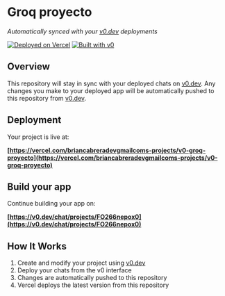 # Groq proyecto

*Automatically synced with your [v0.dev](https://v0.dev) deployments*

[![Deployed on Vercel](https://img.shields.io/badge/Deployed%20on-Vercel-black?style=for-the-badge&logo=vercel)](https://vercel.com/briancabreradevgmailcoms-projects/v0-groq-proyecto)
[![Built with v0](https://img.shields.io/badge/Built%20with-v0.dev-black?style=for-the-badge)](https://v0.dev/chat/projects/FO266nepox0)

## Overview

This repository will stay in sync with your deployed chats on [v0.dev](https://v0.dev).
Any changes you make to your deployed app will be automatically pushed to this repository from [v0.dev](https://v0.dev).

## Deployment

Your project is live at:

**[https://vercel.com/briancabreradevgmailcoms-projects/v0-groq-proyecto](https://vercel.com/briancabreradevgmailcoms-projects/v0-groq-proyecto)**

## Build your app

Continue building your app on:

**[https://v0.dev/chat/projects/FO266nepox0](https://v0.dev/chat/projects/FO266nepox0)**

## How It Works

1. Create and modify your project using [v0.dev](https://v0.dev)
2. Deploy your chats from the v0 interface
3. Changes are automatically pushed to this repository
4. Vercel deploys the latest version from this repository